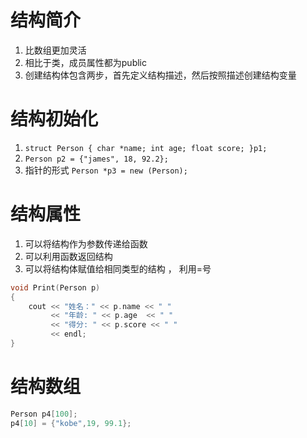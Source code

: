 # 结构简介
1. 比数组更加灵活
2. 相比于类，成员属性都为public
3. 创建结构体包含两步，首先定义结构描述，然后按照描述创建结构变量

# 结构初始化
1. `struct Person
{
    char *name;
    int age;
    float score;
}p1;`
2. `Person p2 = {"james", 18, 92.2};`
3. 指针的形式 `Person *p3 = new (Person);`    

# 结构属性
1. 可以将结构作为参数传递给函数
2. 可以利用函数返回结构
3. 可以将结构体赋值给相同类型的结构 ， 利用=号
```cpp
void Print(Person p)
{
    cout << "姓名：" << p.name << " "
         << "年龄: " << p.age  << " "
         << "得分: " << p.score << " "
         << endl;
}
```

# 结构数组

```cpp
Person p4[100];
p4[10] = {"kobe",19, 99.1};
```

